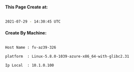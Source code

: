 
   
#### This Page Create at:

```bash

2021-07-29 - 14:30:45 UTC

```

#### Create By Machine:

```bash

Host Name : fv-az39-326

platform  : Linux-5.8.0-1039-azure-x86_64-with-glibc2.31

Ip Local  : 10.1.0.100

```

